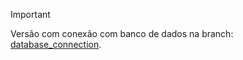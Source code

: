 > [!IMPORTANT]
> Versão com conexão com banco de dados na branch: [database_connection](https://github.com/rayrisson/Teste_Pratico-Iniflex/tree/database_connection).
